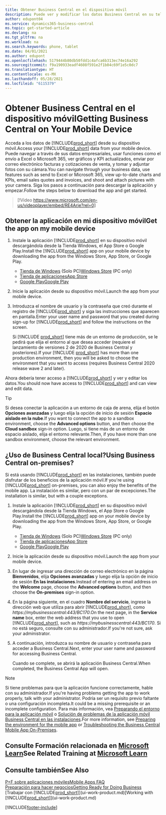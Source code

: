 ```yaml
---
title: Obtener Business Central en el dispositivo móvil
description: Puede ver y modificar los datos Business Central en su teléfono o tableta.
author: edupont04
ms.service: dynamics365-business-central
ms.topic: get-started-article
ms.devlang: na
ms.tgt_pltfrm: na
ms.workload: na
ms.search.keywords: phone, tablet
ms.date: 04/01/2021
ms.author: edupont
ms.openlocfilehash: 5179444b80db50fdd1c4afca6b313ec74e16a292
ms.sourcegitcommit: f9a190933eadf4608f591e2f1b04c69f1e5c0dc7
ms.translationtype: HT
ms.contentlocale: es-MX
ms.lasthandoff: 05/28/2021
ms.locfileid: "6115379"
---
```

# <a name="getting-business-central-on-your-mobile-device"></a><span data-ttu-id="8b0e2-103">Obtener Business Central en el dispositivo móvil</span><span class="sxs-lookup"><span data-stu-id="8b0e2-103">Getting Business Central on Your Mobile Device</span></span>

<span data-ttu-id="8b0e2-104">Acceda a los datos de [!INCLUDE[prod_short](includes/prod_short.md)] desde su dispositivo móvil.</span><span class="sxs-lookup"><span data-stu-id="8b0e2-104">Access your [!INCLUDE[prod_short](includes/prod_short.md)] data from your mobile device.</span></span> <span data-ttu-id="8b0e2-105">Puede navegar a través de sus datos empresariales, usar funciones como el envío a Excel o Microsoft 365, ver gráficos y KPI actualizados, enviar por correo electrónico facturas y cotizaciones de venta, y tomar y adjuntar fotos con su cámara.</span><span class="sxs-lookup"><span data-stu-id="8b0e2-105">You can navigate through your business data, use features such as send to Excel or Microsoft 365, view up-to-date charts and KPIs, email sales quotes and invoices, and shoot and attach pictures with your camera.</span></span> <span data-ttu-id="8b0e2-106">Siga los pasos a continuación para descargar la aplicación y empezar.</span><span class="sxs-lookup"><span data-stu-id="8b0e2-106">Follow the steps below to download the app and get started.</span></span>

> [!Video https://www.microsoft.com/en-us/videoplayer/embed/RE4Arje?rel=0]

## <a name="get-the-app-on-my-mobile-device"></a><span data-ttu-id="8b0e2-107">Obtener la aplicación en mi dispositivo móvil</span><span class="sxs-lookup"><span data-stu-id="8b0e2-107">Get the app on my mobile device</span></span>

1. <span data-ttu-id="8b0e2-108">Instale la aplicación [!INCLUDE[prod_short](includes/prod_short.md)] en su dispositivo móvil descargándola desde la Tienda Windows, el App Store o Google Play.</span><span class="sxs-lookup"><span data-stu-id="8b0e2-108">Install the [!INCLUDE[prod_short](includes/prod_short.md)] app on your mobile device by downloading the app from the Windows Store, App Store, or Google Play.</span></span>  

   - <span data-ttu-id="8b0e2-109">[Tienda de Windows](https://go.microsoft.com/fwlink/?LinkId=734848) (Solo PC)</span><span class="sxs-lookup"><span data-stu-id="8b0e2-109">[Windows Store](https://go.microsoft.com/fwlink/?LinkId=734848) (PC only)</span></span>
   - [<span data-ttu-id="8b0e2-110">Tienda de aplicaciones</span><span class="sxs-lookup"><span data-stu-id="8b0e2-110">App Store</span></span>](https://go.microsoft.com/fwlink/?LinkId=734847)
   - [<span data-ttu-id="8b0e2-111">Google Play</span><span class="sxs-lookup"><span data-stu-id="8b0e2-111">Google Play</span></span>](https://go.microsoft.com/fwlink/?LinkId=734849)
2. <span data-ttu-id="8b0e2-112">Inicie la aplicación desde su dispositivo móvil.</span><span class="sxs-lookup"><span data-stu-id="8b0e2-112">Launch the app from your mobile device.</span></span>
3. <span data-ttu-id="8b0e2-113">Introduzca el nombre de usuario y la contraseña que creó durante el registro de [!INCLUDE[prod_short](includes/prod_short.md)] y siga las instrucciones que aparecen en pantalla.</span><span class="sxs-lookup"><span data-stu-id="8b0e2-113">Enter your user name and password that you created during sign-up for [!INCLUDE[prod_short](includes/prod_short.md)] and follow the instructions on the screen.</span></span>

    <span data-ttu-id="8b0e2-114">Si [!INCLUDE [prod_short](includes/prod_short.md)] tiene más de un entorno de producción, se le pedirá que elija el entorno al que desea acceder (requiere el lanzamiento de versiones 2 de 2020 de Business Central y posteriores).</span><span class="sxs-lookup"><span data-stu-id="8b0e2-114">If your [!INCLUDE [prod_short](includes/prod_short.md)] has more than one production environment, then you will be asked to choose the environment that you want to access (requires Business Central 2020 release wave 2 and later).</span></span>

<span data-ttu-id="8b0e2-115">Ahora debería tener acceso a [!INCLUDE[prod_short](includes/prod_short.md)] y ver y editar los datos.</span><span class="sxs-lookup"><span data-stu-id="8b0e2-115">You should now have access to [!INCLUDE[prod_short](includes/prod_short.md)] and can view and edit data.</span></span>  

> [!TIP]
> <span data-ttu-id="8b0e2-116">Si desea conectar la aplicación a un entorno de caja de arena, elija el botón **Opciones avanzadas** y luego elija la opción de inicio de sesión **Espacio aislado en la nube**.</span><span class="sxs-lookup"><span data-stu-id="8b0e2-116">If you want to connect the app to a sandbox environment, choose the **Advanced options** button, and then choose the **Cloud sandbox** sign-in option.</span></span> <span data-ttu-id="8b0e2-117">Luego, si tiene más de un entorno de espacio aislado, elija el entorno relevante.</span><span class="sxs-lookup"><span data-stu-id="8b0e2-117">Then, if you have more than one sandbox environment, choose the relevant environment.</span></span>

## <a name="using-business-central-on-premises"></a><span data-ttu-id="8b0e2-118">¿Uso de Business Central local?</span><span class="sxs-lookup"><span data-stu-id="8b0e2-118">Using Business Central on-premises?</span></span>

<span data-ttu-id="8b0e2-119">Si está usando [!INCLUDE[prod_short](includes/prod_short.md)] en las instalaciones, también puede disfrutar de los beneficios de la aplicación móvil.</span><span class="sxs-lookup"><span data-stu-id="8b0e2-119">If you're using [!INCLUDE[prod_short](includes/prod_short.md)] on-premises, you can also enjoy the benefits of the mobile app.</span></span> <span data-ttu-id="8b0e2-120">La instalación es similar, pero con un par de excepciones.</span><span class="sxs-lookup"><span data-stu-id="8b0e2-120">The installation is similar, but with a couple exceptions.</span></span>

1. <span data-ttu-id="8b0e2-121">Instale la aplicación [!INCLUDE[prod_short](includes/prod_short.md)] en su dispositivo móvil descargándola desde la Tienda Windows, el App Store o Google Play.</span><span class="sxs-lookup"><span data-stu-id="8b0e2-121">Install the [!INCLUDE[prod_short](includes/prod_short.md)] app on your mobile device by downloading the app from the Windows Store, App Store, or Google Play.</span></span>  

   - <span data-ttu-id="8b0e2-122">[Tienda de Windows](https://go.microsoft.com/fwlink/?LinkId=734848) (Solo PC)</span><span class="sxs-lookup"><span data-stu-id="8b0e2-122">[Windows Store](https://go.microsoft.com/fwlink/?LinkId=734848) (PC only)</span></span>
   - [<span data-ttu-id="8b0e2-123">Tienda de aplicaciones</span><span class="sxs-lookup"><span data-stu-id="8b0e2-123">App Store</span></span>](https://go.microsoft.com/fwlink/?LinkId=734847)
   - [<span data-ttu-id="8b0e2-124">Google Play</span><span class="sxs-lookup"><span data-stu-id="8b0e2-124">Google Play</span></span>](https://go.microsoft.com/fwlink/?LinkId=734849)
2. <span data-ttu-id="8b0e2-125">Inicie la aplicación desde su dispositivo móvil.</span><span class="sxs-lookup"><span data-stu-id="8b0e2-125">Launch the app from your mobile device.</span></span>
3. <span data-ttu-id="8b0e2-126">En lugar de ingresar una dirección de correo electrónico en la página **Bienvenidos**, elija **Opciones avanzadas** y luego elija la opción de inicio de sesión **En las instalaciones**.</span><span class="sxs-lookup"><span data-stu-id="8b0e2-126">Instead of entering an email address on the **Welcome** page, choose the **Advanced options** button, and then choose the **On-premises** sign-in option.</span></span>
4. <span data-ttu-id="8b0e2-127">En la página siguiente, en el cuadro **Nombre del servicio**, ingrese la dirección web que utiliza para abrir [!INCLUDE[prod_short](includes/prod_short.md)], como *https://mybusinesscentral:443/BC170*.</span><span class="sxs-lookup"><span data-stu-id="8b0e2-127">On the next page, in the **Service name** box, enter the web address that you use to open [!INCLUDE[prod_short](includes/prod_short.md)], such as *https://mybusinesscentral:443/BC170*.</span></span> <span data-ttu-id="8b0e2-128">Si no está seguro, consulte con su administrador.</span><span class="sxs-lookup"><span data-stu-id="8b0e2-128">If you're not sure, ask your administrator.</span></span>
5. <span data-ttu-id="8b0e2-129">A continuación, introduzca su nombre de usuario y contraseña para acceder a Business Central.</span><span class="sxs-lookup"><span data-stu-id="8b0e2-129">Next, enter your user name and password for accessing Business Central.</span></span>

   <span data-ttu-id="8b0e2-130">Cuando se complete, se abrirá la aplicación Business Central.</span><span class="sxs-lookup"><span data-stu-id="8b0e2-130">When completed, the Business Central App will open.</span></span>

> [!NOTE]
> <span data-ttu-id="8b0e2-131">Si tiene problemas para que la aplicación funcione correctamente, hable con su administrador.</span><span class="sxs-lookup"><span data-stu-id="8b0e2-131">If you're having problems getting the app to work properly, talk with your administrator.</span></span> <span data-ttu-id="8b0e2-132">Podría ser un requisito previo faltante o una configuración incompleta.</span><span class="sxs-lookup"><span data-stu-id="8b0e2-132">It could be a missing prerequisite or an incomplete configuration.</span></span> <span data-ttu-id="8b0e2-133">Para más información, vea [Preparando el entorno para la aplicación móvil](/dynamics365/business-central/dev-itpro/deployment/install-business-central-app#prereqs) o [Solución de problemas de la aplicación móvil Business Central en las instalaciones](/dynamics365/business-central/dev-itpro/developer/devenv-troubleshooting-the-mobile-app).</span><span class="sxs-lookup"><span data-stu-id="8b0e2-133">For more information, see  [Preparing the environment for the mobile app](/dynamics365/business-central/dev-itpro/deployment/install-business-central-app#prereqs) or [Troubleshooting the Business Central Mobile App On-Premises](/dynamics365/business-central/dev-itpro/developer/devenv-troubleshooting-the-mobile-app).</span></span>

## <a name="see-related-training-at-microsoft-learn"></a><span data-ttu-id="8b0e2-134">Consulte Formación relacionada en [Microsoft Learn](/learn/modules/alternative-interfaces-dynamics-365-business-central/index)</span><span class="sxs-lookup"><span data-stu-id="8b0e2-134">See Related Training at [Microsoft Learn](/learn/modules/alternative-interfaces-dynamics-365-business-central/index)</span></span>

## <a name="see-also"></a><span data-ttu-id="8b0e2-135">Consulte también</span><span class="sxs-lookup"><span data-stu-id="8b0e2-135">See Also</span></span>

[<span data-ttu-id="8b0e2-136">P+F sobre aplicaciones móviles</span><span class="sxs-lookup"><span data-stu-id="8b0e2-136">Mobile Apps FAQ</span></span>](ui-mobile-faq.yml)  
[<span data-ttu-id="8b0e2-137">Preparación para hacer negocios</span><span class="sxs-lookup"><span data-stu-id="8b0e2-137">Getting Ready for Doing Business</span></span>](ui-get-ready-business.md)  
<span data-ttu-id="8b0e2-138">[Trabajar con [!INCLUDE[prod_short](includes/prod_short.md)]](ui-work-product.md)</span><span class="sxs-lookup"><span data-stu-id="8b0e2-138">[Working with [!INCLUDE[prod_short](includes/prod_short.md)]](ui-work-product.md)</span></span>  


[!INCLUDE[footer-include](includes/footer-banner.md)]